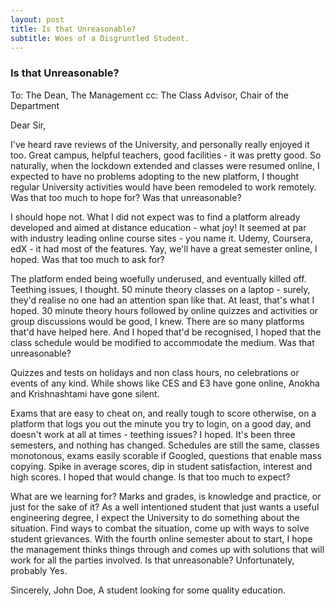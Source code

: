 ```yaml
---
layout: post
title: Is that Unreasonable?
subtitle: Woes of a Disgruntled Student.
---
```


### Is that Unreasonable?
To: The Dean, The Management
cc: The Class Advisor, Chair of the Department  

Dear Sir,

I've heard rave reviews of the University, and personally really enjoyed it too. Great campus, helpful teachers, good facilities - it was pretty good. So naturally, when the lockdown extended and classes were resumed online, I expected to have no problems adopting to the new platform, I thought regular University activities would have been remodeled to work remotely. Was that too much to hope for? Was that unreasonable?

I should hope not. What I did not expect was to find a platform already developed and aimed at distance education - what joy! It seemed at par with industry leading online course sites - you name it. Udemy, Coursera, edX - it had most of the features. Yay, we'll have a great semester online, I hoped. Was that too much to ask for?

The platform ended being woefully underused, and eventually killed off. Teething issues, I thought. 50 minute theory classes on a laptop - surely, they'd realise no one had an attention span like that. At least, that's what I hoped. 30 minute theory hours followed by online quizzes and activities or group discussions would be good, I knew. There are so many platforms that'd have helped here. And I hoped that'd be recognised, I hoped that the class schedule would be modified to accommodate the medium. Was that unreasonable?

Quizzes and tests on holidays and non class hours, no celebrations or events of any kind. While shows like CES and E3 have gone online, Anokha and Krishnashtami have gone silent.

Exams that are easy to cheat on, and really tough to score otherwise, on a platform that logs you out the minute you try to login, on a good day, and doesn't work at all at times - teething issues? I hoped. It's been three semesters, and nothing has changed. Schedules are still the same, classes monotonous, exams easily scorable if Googled, questions that enable mass copying. Spike in average scores, dip in student satisfaction, interest and high scores. I hoped that would change. Is that too much to expect?

What are we learning for? Marks and grades, is knowledge and practice, or just for the sake of it? As a well intentioned student that just wants a useful engineering degree, I expect the University to do something about the situation. Find ways to combat the situation, come up with ways to solve student grievances. With the fourth online semester about to start, I hope the management thinks things through and comes up with solutions that will work for all the parties involved. Is that unreasonable? Unfortunately, probably Yes.

Sincerely,
John Doe,
A student looking for some quality education.
